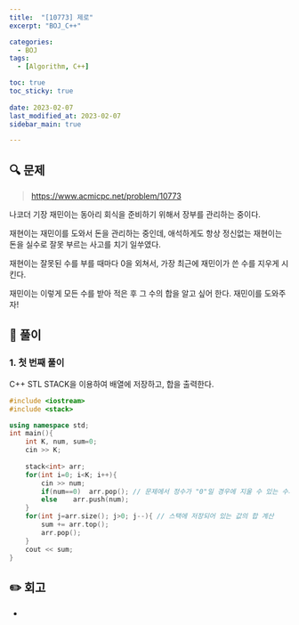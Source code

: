 ```yaml
---
title:  "[10773] 제로"
excerpt: "BOJ_C++"

categories:
  - BOJ
tags:
  - [Algorithm, C++]

toc: true
toc_sticky: true
 
date: 2023-02-07
last_modified_at: 2023-02-07
sidebar_main: true

---
```

<!--
문제 🔍
풀이 🎯 ⭕ ❌
주의할 점 🚨
짚고갈 점 ✏️
기타 🔥🌝🪐🔔
-->
## 🔍 문제
> <https://www.acmicpc.net/problem/10773>
<div class="notice" markdown="1">
나코더 기장 재민이는 동아리 회식을 준비하기 위해서 장부를 관리하는 중이다.

재현이는 재민이를 도와서 돈을 관리하는 중인데, 애석하게도 항상 정신없는 재현이는 돈을 실수로 잘못 부르는 사고를 치기 일쑤였다.

재현이는 잘못된 수를 부를 때마다 0을 외쳐서, 가장 최근에 재민이가 쓴 수를 지우게 시킨다.

재민이는 이렇게 모든 수를 받아 적은 후 그 수의 합을 알고 싶어 한다. 재민이를 도와주자!
</div>

## 🎯 풀이
### 1. 첫 번째 풀이
C++ STL STACK을 이용하여 배열에 저장하고, 합을 출력한다.
```cpp
#include <iostream>
#include <stack>

using namespace std;
int main(){
    int K, num, sum=0;
    cin >> K;
    
    stack<int> arr;    
    for(int i=0; i<K; i++){
        cin >> num;
        if(num==0)  arr.pop(); // 문제에서 정수가 "0"일 경우에 지울 수 있는 수가 있음을 보장해 주었으므로 따로 조건은 걸지 않는다.
        else    arr.push(num);
    }
    for(int j=arr.size(); j>0; j--){ // 스택에 저장되어 있는 값의 합 계산
        sum += arr.top();
        arr.pop();
    }
    cout << sum;
}
```

## ✏️ 회고
-